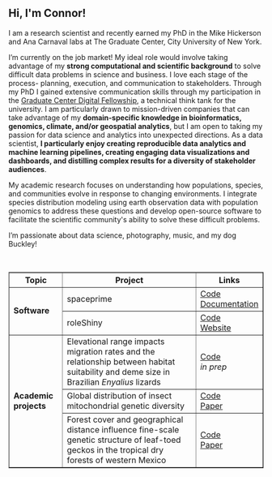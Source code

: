 ## Hi, I'm Connor!

I am a research scientist and recently earned my PhD in the Mike Hickerson and Ana Carnaval labs at The Graduate Center, City University of New York.

I’m currently on the job market! My ideal role would involve taking advantage of my **strong computational and scientific background** to solve difficult data problems in science and business. I love each stage of the process- planning, execution, and communication to stakeholders. Through my PhD I gained extensive communication skills through my participation in the [Graduate Center Digital Fellowship](https://digitalfellows.commons.gc.cuny.edu/), a technical think tank for the university. I am particularly drawn to mission-driven companies that can take advantage of my **domain-specific knowledge in bioinformatics, genomics, climate, and/or geospatial analytics**, but I am open to taking my passion for data science and analytics into unexpected directions. As a data scientist, **I particularly enjoy creating reproducible data analytics and machine learning pipelines, creating engaging data visualizations and dashboards, and distilling complex results for a diversity of stakeholder audiences**.

My academic research focuses on understanding how populations, species, and communities evolve in response to changing environments. I integrate species distribution modeling using earth observation data with population genomics to address these questions and develop open-source software to facilitate the scientific community's ability to solve these difficult problems.

I’m passionate about data science, photography, music, and my dog Buckley!


<table border="1">
  <tr>
    <th>Topic</th>
    <th>Project</th>
    <th>Links</th>
  </tr>
  <tr> 
    <td rowspan="2"><b>Software</b></td>
    <td>spaceprime</td>
    <td> 
      <a href="https://github.com/connor-french/spaceprime">Code</a> <br>
      <a href="https://connor-french.github.io/spaceprime/">Documentation</a>
    </td>
  </tr>
  <tr> 
    <td>roleShiny</td>
    <td> 
      <a href="https://github.com/role-model/roleShiny">Code</a> <br>
      <a href="https://role-model.github.io/">Website</a>
    </td>
  </tr>
  <tr>
    <td rowspan="3"><b>Academic projects</b></td>
    <td>Elevational range impacts migration rates and the relationship between habitat suitability and deme size in Brazilian <i>Enyalius</i> lizards</td>
    <td> 
      <a href="https://github.com/connor-french/enyalius_project">Code</a> <br>
      <i> in prep </i>
    </td>
  </tr>
  <tr>
    <td>Global distribution of insect mitochondrial genetic diversity</td>
    <td> 
      <a href="https://github.com/connor-french/global-insect-macrogenetics">Code</a> <br>
      <a href="https://www.nature.com/articles/s41467-023-40936-0">Paper</a>
    </td>
  </tr>
  <tr>
    <td>Forest cover and geographical distance influence fine-scale genetic structure of leaf-toed geckos in the tropical dry forests of western Mexico</td> <br>
    <td> 
      <a href="https://github.com/connor-french/gecko-project">Code</a> <br>
      <a href="https://academic.oup.com/biolinnean/article/137/4/686/6761439">Paper</a>
    </td>
  </tr>
</table>


<!--
**connor-french/connor-french** is a ✨ _special_ ✨ repository because its `README.md` (this file) appears on your GitHub profile.

Here are some ideas to get you started:

- 🔭 I’m currently working on ...
- 🌱 I’m currently learning ...
- 👯 I’m looking to collaborate on ...
- 🤔 I’m looking for help with ...
- 💬 Ask me about ...
- 📫 How to reach me: ...
- 😄 Pronouns: ...
- ⚡ Fun fact: ...
-->
